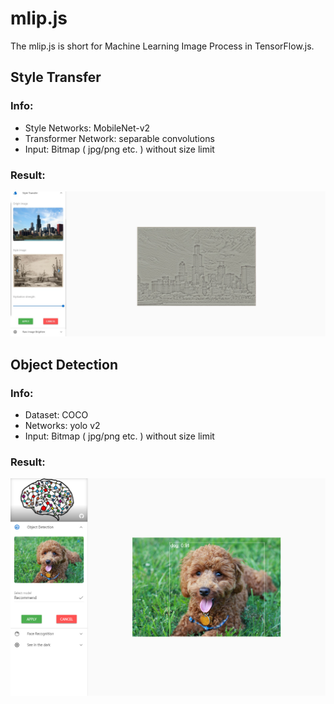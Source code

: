 # mlip.js

The mlip.js is short for Machine Learning Image Process in TensorFlow.js.

## Style Transfer

### Info:

- Style Networks: MobileNet-v2
- Transformer Network: separable convolutions
- Input: Bitmap ( jpg/png etc. ) without size limit

### Result:

![](docs/imgs/style_result.png)

## Object Detection

### Info:

- Dataset: COCO
- Networks: yolo v2
- Input: Bitmap ( jpg/png etc. ) without size limit

### Result:

![](docs/imgs/object_result.png)
